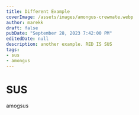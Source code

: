 ```yaml
---
title: Different Example
coverImage: /assets/images/amongus-crewmate.webp
author: marekk
draft: false
pubDate: "September 28, 2023 7:42:00 PM"
editedDate: null
description: another example. RED IS SUS
tags:
- sus
- amongus
---
```


# SUS
amogsus